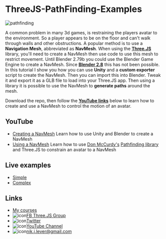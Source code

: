 # ThreeJS-PathFinding-Examples

![pathfinding](www/assets/pathfinding.jpg)

A common problem in many 3d games, is restraining the players avatar to the environment. So a player appears to be on the floor and can't walk through walls and other obstructions. A popular method is to use a **Navigation Mesh**, abbreviated as **NavMesh**. When using the [**Three.JS**](https://threejs.org) library, you'll need to create a NavMesh then use code to use this mesh to restrict movement. Until Blender 2.79b you could use the Blender Game Engine to create a NavMesh. Since [**Blender 2.8**](https://blender.org) this has not been possible. In this tutorial I show you how you can use **Unity** and a **custom exporter** script to create the NavMesh. Then you can import this into Blender. Tweak it and export it as a GLB file to load into your Three.JS app. 
Then using a library it is possible to use the NavMesh to **generate paths** around the mesh.

Download the repo, then follow the [**YouTube links**](https://www.youtube.com/playlist?list=PLFky-gauhF47XkxyjKuVaetZyt02PMujv) below to learn how to create and use a NavMesh to control the motion of an avatar.

## YouTube
- [Creating a NavMesh](https://www.youtube.com/watch?v=3CYljFpF4ds)
Learn how to use Unity and Blender to create a NavMesh
- [Using a NavMesh](https://www.youtube.com/watch?v=6P1tbSFalI0)
Learn how to use [Don McCurdy's](https://github.com/donmccurdy) [Pathfinding library](https://github.com/donmccurdy/three-pathfinding) and Three.JS to constrain an avatar to a NavMesh

## Live examples
- [Simple](https://niklever.github.io/three/pathfinding/simple/)
- [Complex](https://niklever.github.io/three/pathfinding/dungeon/)

## Links
- [My courses](http://niklever.com/courses)
- ![icon](www/assets/facebook.png)[FB Three.JS Group](https://www.facebook.com/groups/nikthreejs)
- ![icon](www/assets/twitter.png)[Twitter](https://twitter.com/NikLever)
- ![icon](www/assets/youtube.png)[YouTube Channel](https://www.youtube.com/channel/UCUlSAoLd9N2AEeT08wqnpyg?view_as=subscriber)
- ![icon](www/assets/mail.png)[nik.j.lever@gmail.com](mailto:nik.j.lever@gmail.com)
